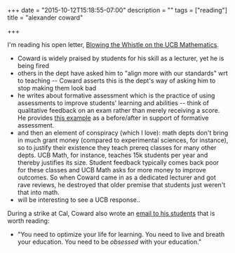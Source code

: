 +++
date = "2015-10-12T15:18:55-07:00"
description = ""
tags = ["reading"]
title = "alexander coward"

+++

I'm reading his open letter,
[Blowing the Whistle on the UCB Mathematics](http://alexandercoward.com/BlowingTheWhistleOnUCBerkeleyMathematics.html).

* Coward is widely praised by students for his skill as a lecturer, yet he is being fired
* others in the dept have asked him to "align more with our standards" wrt to teaching --
Coward asserts this is the dept's way of asking him to stop making them look bad
* he writes about formative assessment which is the practice
of using assessments to improve students' learning and abilities --
think of qualitative feedback on an exam rather than merely receiving a score.
He provides [this example](http://alexandercoward.com/beforeandafter.pdf)
as a before/after in support of formative assessment.
* and then an element of conspiracy (which I love):
math depts don't bring in much grant money (compared to experimental sciences, for instance),
so to justify their existence they teach prereq classes for many other depts.
UCB Math, for instance, teaches 15k students per year and thereby justifies its size.
Student feedback typically comes back poor for these classes
and UCB Math asks for more money to improve outcomes.
So when Coward came in as a dedicated lecturer and got rave reviews,
he destroyed that older premise that students just weren't that into math.
* will be interesting to see a UCB response..

During a strike at Cal, Coward also wrote an [email to his students](http://alumni.berkeley.edu/california-magazine/just-in/2014-09-02/cal-lecturers-email-students-goes-viral-why-i-am-not)
that is worth reading:

* "You need to optimize your life for learning.
You need to live and breath your education.
You need to be *obsessed* with your education."
